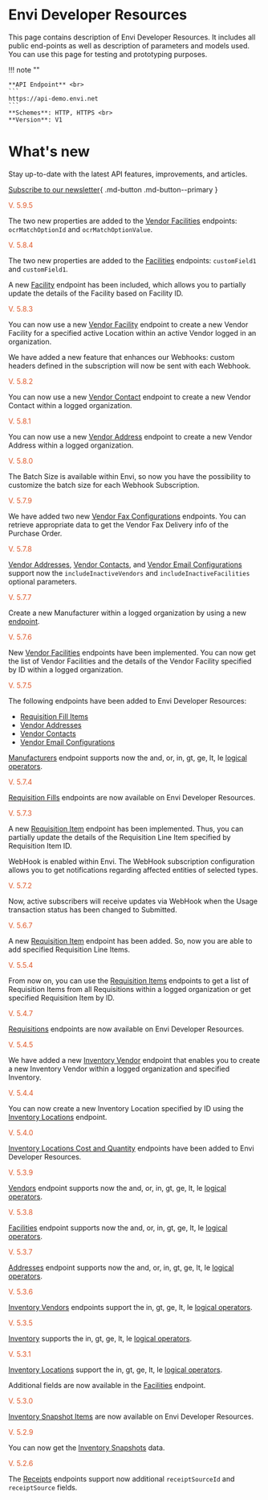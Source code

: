 # Envi Developer Resources
This page contains description of Envi Developer Resources. It includes all public end-points as well as description of parameters and models used. You can use this page for testing and prototyping purposes.


!!! note ""

    **API Endpoint** <br>
    ``` 
    https://api-demo.envi.net 
    ``` 
    **Schemes**: HTTP, HTTPS <br>
    **Version**: V1


# What's new
Stay up-to-date with the latest API features, improvements, and articles.

[Subscribe to our newsletter](https://news.envi.net/Signup/dev-news){ .md-button .md-button--primary }

<span style="color: #E0592A">V. 5.9.5</span>

The two new properties are added to the [Vendor Facilities](VendorFacilities.md) endpoints: ```ocrMatchOptionId``` and ```ocrMatchOptionValue```.

<span style="color: #E0592A">V. 5.8.4</span>

The two new properties are added to the [Facilities](Facilities.md) endpoints: ```customField1``` and ```customField1```.

A new  [Facility](Facilities.md#partially-update-the-specified-facility) endpoint has been included, which allows you to partially update the details of the Facility based on Facility ID.

<span style="color: #E0592A">V. 5.8.3</span>

You can now use a new [Vendor Facility](VendorFacilities.md#create-a-new-vendor-facility) endpoint to create a new Vendor Facility for a specified active Location within an active Vendor logged in an organization.

We have added a new feature that enhances our Webhooks: custom headers defined in the subscription will now be sent with each Webhook.

<span style="color: #E0592A">V. 5.8.2</span>

You can now use a new [Vendor Contact](VendorContacts.md#create-a-new-vendor-contact) endpoint to create a new Vendor Contact within a logged organization.

<span style="color: #E0592A">V. 5.8.1</span>

You can now use a new [Vendor Address](VendorAddresses.md#create-a-new-vendor-address) endpoint to create a new Vendor Address within a logged organization.

<span style="color: #E0592A">V. 5.8.0</span>

The Batch Size is available within Envi, so now you have the possibility to customize the batch size for each Webhook Subscription.

<span style="color: #E0592A">V. 5.7.9</span>

We have added two new [Vendor Fax Configurations](VendorFaxConfigurations.md#get-the-list-of-vendor-fax-configurations) endpoints. You can retrieve appropriate data to get the Vendor Fax Delivery info of the Purchase Order.

<span style="color: #E0592A">V. 5.7.8</span>

[Vendor Addresses](VendorAddresses.md), [Vendor Contacts](VendorContacts.md), and [Vendor Email Configurations](VendorEmailConfigurations.md) support now the ```includeInactiveVendors``` and ```includeInactiveFacilities``` optional parameters.

<span style="color: #E0592A">V. 5.7.7</span>

Create a new Manufacturer within a logged organization by using a new [endpoint](Manufacturers.md#create-a-new-manufacturer).

<span style="color: #E0592A">V. 5.7.6</span>

New [Vendor Facilities](VendorFacilities.md) endpoints have been implemented. You can now get the list of Vendor Facilities and the details of the Vendor Facility specified by ID within a logged organization.

<span style="color: #E0592A">V. 5.7.5 </span>

The following endpoints have been added to Envi Developer Resources:

 - [Requisition Fill Items](RequisitionFillItems.md)
 - [Vendor Addresses](VendorAddresses.md)
 - [Vendor Contacts](VendorContacts.md)
 - [Vendor Email Configurations](VendorEmailConfigurations.md)
 
[Manufacturers](Manufacturers.md#get-the-list-of-manufacturers) endpoint supports now the and, or, in, gt, ge, lt, le [logical operators](Options_and_Limitations.md#logical-operators).

<span style="color: #E0592A">V. 5.7.4</span>

[Requisition Fills](RequisitionFills.md#get-the-list-of-requisition-fills) endpoints are now available on Envi Developer Resources.

<span style="color: #E0592A">V. 5.7.3</span>

A new [Requisition Item](RequisitionItems.md#partially-update-the-specified-requisition-item) endpoint has been implemented. Thus, you can partially update the details of the Requisition Line Item specified by Requisition Item ID.

WebHook is enabled within Envi. The WebHook subscription configuration allows you to get notifications regarding affected entities of selected types.

<span style="color: #E0592A">V. 5.7.2</span>

Now, active subscribers will receive updates via WebHook when the Usage transaction status has been changed to Submitted.

<span style="color: #E0592A">V. 5.6.7</span>

A new [Requisition Item](RequisitionItems.md#add-the-specified-requisition-line-item) endpoint has been added. So, now you are able to add specified Requisition Line Items.

<span style="color: #E0592A">V. 5.5.4</span>

From now on, you can use the [Requisition Items](RequisitionItems.md#) endpoints to get a list of Requisition Items from all Requisitions within a logged organization or get specified Requisition Item by ID.

<span style="color: #E0592A">V. 5.4.7</span>

[Requisitions](Requisitions.md) endpoints are now available on Envi Developer Resources.

<span style="color: #E0592A">V. 5.4.5</span>

We have added a new [Inventory Vendor](Inventory.md#save-the-specified-inventory-vendor) endpoint that enables you to create a new Inventory Vendor within a logged organization and specified Inventory.

<span style="color: #E0592A">V. 5.4.4</span>

You can now create a new Inventory Location specified by ID using the [Inventory Locations](Inventory.md#save-the-specified-inventory-location) endpoint.

<span style="color: #E0592A">V. 5.4.0</span>

[Inventory Locations Cost and Quantity](InventoryLocationsCostAndQuantity.md) endpoints have been added to Envi Developer Resources.



<span style="color: #E0592A">V. 5.3.9</span>

[Vendors](Vendors.md#get-the-list-of-vendors) endpoint supports now the and, or, in, gt, ge, lt, le [logical operators](Options_and_Limitations.md#logical-operators).

<span style="color: #E0592A">V. 5.3.8</span>

[Facilities](Facilities.md#get-the-list-of-facilities) endpoint supports now the and, or, in, gt, ge, lt, le [logical operators](Options_and_Limitations.md#logical-operators).

<span style="color: #E0592A">V. 5.3.7</span>

[Addresses](Addresses.md#get-the-list-of-addresses) endpoint supports now the and, or, in, gt, ge, lt, le [logical operators](Options_and_Limitations.md#logical-operators).

<span style="color: #E0592A">V. 5.3.6</span>

[Inventory Vendors](InventoryVendors.md#get-the-list-of-all-inventory-vendors) endpoints support the in, gt, ge, lt, le [logical operators](Options_and_Limitations.md#logical-operators).

<span style="color: #E0592A">V. 5.3.5</span>

[Inventory](Inventory.md#get-the-list-of-inventory-items) supports the in, gt, ge, lt, le [logical operators](Options_and_Limitations.md#logical-operators).

<span style="color: #E0592A">V. 5.3.1</span>

[Inventory Locations](InventoryLocations.md#get-the-list-of-inventory-locations) support the in, gt, ge, lt, le [logical operators](Options_and_Limitations.md#logical-operators).

Additional fields are now available in the [Facilities](Facilities.md#get-the-list-of-facilities) endpoint.

<span style="color: #E0592A">V. 5.3.0</span>

[Inventory Snapshot Items](InventorySnapshotItems.md) are now available on Envi Developer Resources.

<span style="color: #E0592A">V. 5.2.9</span>

You can now get the [Inventory Snapshots](InventorySnapshots.md) data.

<span style="color: #E0592A">V. 5.2.6</span>

The [Receipts](Receipts.md) endpoints support now additional ``` receiptSourceId ```  and ``` receiptSource``` fields.


